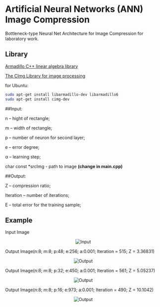 # Artificial Neural Networks (ANN) Image Compression

Bottleneck-type Neural Net Architecture for Image Compression for laboratory work.

## Library

<a href="http://arma.sourceforge.net/docs.html/">Armadillo C++ linear algebra library</a>

<a href="http://cimg.eu/">The CImg Library for image processing</a>

for Ubuntu:

```sh
sudo apt-get install libarmadillo-dev libarmadillo6
sudo apt-get install cimg-dev

```

##Input:

n – hight of rectangle;

m – width of rectangle;

p – number of neuron for second layer;

e – error degree;

α – learning step;

char const \*srcImg  - path to image **(change in main.cpp)**


##Output:

Z – compression ratio;

Iteration – number of iterations;

E – total error for the training sample;


## Example

Input Image
<p align="center">
  <img src="https://raw.githubusercontent.com/blrB/ANNImageCompression/master/256px-Lenna.png" alt="Input"/>
</p>

Output Image(n:8; m:8; p:48; e:256; a:0.001; Iteration = 515; Z = 3.36831)
<p align="center">
  <img src="https://raw.githubusercontent.com/blrB/ANNImageCompression/master/256px-Lenna-output-error-256.png" alt="Output"/>
</p>

Output Image(n:8; m:8; p:32; e:450; a:0.001; Iteration = 561; Z = 5.05237)
<p align="center">
  <img src="https://raw.githubusercontent.com/blrB/ANNImageCompression/master/256px-Lenna-output-error-450.png" alt="Output"/>
</p>

Output Image(n:8; m:8; p:16; e:973; a:0.001; Iteration = 490; Z = 10.1042)
<p align="center">
  <img src="https://raw.githubusercontent.com/blrB/ANNImageCompression/master/256px-Lenna-output-error-973.png" alt="Output"/>
</p>